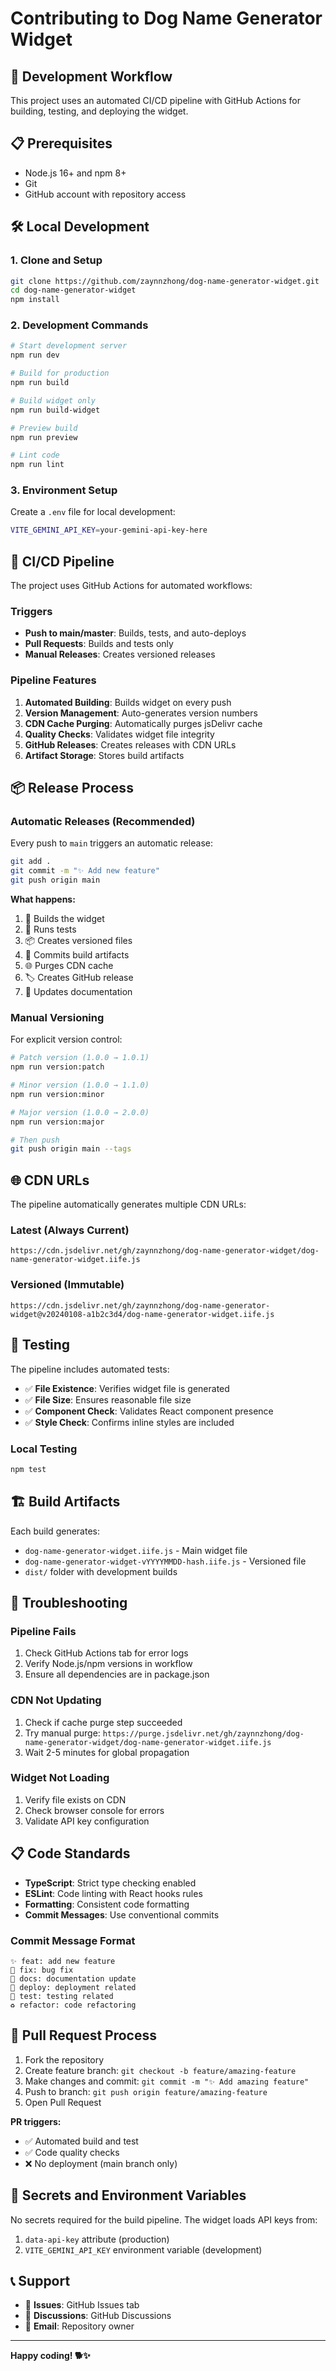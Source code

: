 # Contributing to Dog Name Generator Widget

## 🚀 Development Workflow

This project uses an automated CI/CD pipeline with GitHub Actions for building, testing, and deploying the widget.

## 📋 Prerequisites

- Node.js 16+ and npm 8+
- Git
- GitHub account with repository access

## 🛠️ Local Development

### 1. Clone and Setup

```bash
git clone https://github.com/zaynnzhong/dog-name-generator-widget.git
cd dog-name-generator-widget
npm install
```

### 2. Development Commands

```bash
# Start development server
npm run dev

# Build for production
npm run build

# Build widget only
npm run build-widget

# Preview build
npm run preview

# Lint code
npm run lint
```

### 3. Environment Setup

Create a `.env` file for local development:

```bash
VITE_GEMINI_API_KEY=your-gemini-api-key-here
```

## 🔄 CI/CD Pipeline

The project uses GitHub Actions for automated workflows:

### **Triggers**

- **Push to main/master**: Builds, tests, and auto-deploys
- **Pull Requests**: Builds and tests only
- **Manual Releases**: Creates versioned releases

### **Pipeline Features**

1. **Automated Building**: Builds widget on every push
2. **Version Management**: Auto-generates version numbers
3. **CDN Cache Purging**: Automatically purges jsDelivr cache
4. **Quality Checks**: Validates widget file integrity
5. **GitHub Releases**: Creates releases with CDN URLs
6. **Artifact Storage**: Stores build artifacts

## 📦 Release Process

### Automatic Releases (Recommended)

Every push to `main` triggers an automatic release:

```bash
git add .
git commit -m "✨ Add new feature"
git push origin main
```

**What happens:**

1. 🔨 Builds the widget
2. 🧪 Runs tests
3. 📦 Creates versioned files
4. 🚀 Commits build artifacts
5. 🌐 Purges CDN cache
6. 🏷️ Creates GitHub release
7. 📝 Updates documentation

### Manual Versioning

For explicit version control:

```bash
# Patch version (1.0.0 → 1.0.1)
npm run version:patch

# Minor version (1.0.0 → 1.1.0)
npm run version:minor

# Major version (1.0.0 → 2.0.0)
npm run version:major

# Then push
git push origin main --tags
```

## 🌐 CDN URLs

The pipeline automatically generates multiple CDN URLs:

### Latest (Always Current)

```
https://cdn.jsdelivr.net/gh/zaynnzhong/dog-name-generator-widget/dog-name-generator-widget.iife.js
```

### Versioned (Immutable)

```
https://cdn.jsdelivr.net/gh/zaynnzhong/dog-name-generator-widget@v20240108-a1b2c3d4/dog-name-generator-widget.iife.js
```

## 🧪 Testing

The pipeline includes automated tests:

- ✅ **File Existence**: Verifies widget file is generated
- ✅ **File Size**: Ensures reasonable file size
- ✅ **Component Check**: Validates React component presence
- ✅ **Style Check**: Confirms inline styles are included

### Local Testing

```bash
npm test
```

## 🏗️ Build Artifacts

Each build generates:

- `dog-name-generator-widget.iife.js` - Main widget file
- `dog-name-generator-widget-vYYYYMMDD-hash.iife.js` - Versioned file
- `dist/` folder with development builds

## 🚨 Troubleshooting

### Pipeline Fails

1. Check GitHub Actions tab for error logs
2. Verify Node.js/npm versions in workflow
3. Ensure all dependencies are in package.json

### CDN Not Updating

1. Check if cache purge step succeeded
2. Try manual purge: `https://purge.jsdelivr.net/gh/zaynnzhong/dog-name-generator-widget/dog-name-generator-widget.iife.js`
3. Wait 2-5 minutes for global propagation

### Widget Not Loading

1. Verify file exists on CDN
2. Check browser console for errors
3. Validate API key configuration

## 📋 Code Standards

- **TypeScript**: Strict type checking enabled
- **ESLint**: Code linting with React hooks rules
- **Formatting**: Consistent code formatting
- **Commit Messages**: Use conventional commits

### Commit Message Format

```
✨ feat: add new feature
🐛 fix: bug fix
📝 docs: documentation update
🚀 deploy: deployment related
🧪 test: testing related
♻️ refactor: code refactoring
```

## 🤝 Pull Request Process

1. Fork the repository
2. Create feature branch: `git checkout -b feature/amazing-feature`
3. Make changes and commit: `git commit -m "✨ Add amazing feature"`
4. Push to branch: `git push origin feature/amazing-feature`
5. Open Pull Request

**PR triggers:**

- ✅ Automated build and test
- ✅ Code quality checks
- ❌ No deployment (main branch only)

## 🔐 Secrets and Environment Variables

No secrets required for the build pipeline. The widget loads API keys from:

1. `data-api-key` attribute (production)
2. `VITE_GEMINI_API_KEY` environment variable (development)

## 📞 Support

- 🐛 **Issues**: GitHub Issues tab
- 💬 **Discussions**: GitHub Discussions
- 📧 **Email**: Repository owner

---

**Happy coding! 🐕✨**
